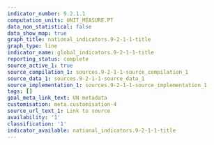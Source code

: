 ```yaml
---
indicator_number: 9.2.1.1
computation_units: UNIT_MEASURE.PT
data_non_statistical: false
data_show_map: true
graph_title: national_indicators.9-2-1-1-title
graph_type: line
indicator_name: global_indicators.9-2-1-1-title
reporting_status: complete
source_active_1: true
source_compilation_1: sources.9-2-1-1-source_compilation_1
source_data_1: sources.9-2-1-1-source_data_1
source_implementation_1: sources.9-2-1-1-source_implementation_1
tags: []
goal_meta_link_text: UN metadata
customisation: meta.customisation-4
source_url_text_1: Link to source
availability: '1'
classification: '1'
indicator_available: national_indicators.9-2-1-1-title
---
```

